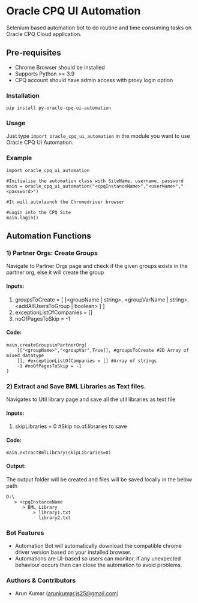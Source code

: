 # Oracle CPQ UI Automation
Selenium based automation bot to do routine and time consuming tasks on Oracle CPQ Cloud application.

## Pre-requisites
* Chrome Browser should be installed
* Supports Python >= 3.9
* CPQ account should have admin access with proxy login option


### Installation
```
pip install py-oracle-cpq-ui-automation
```
### Usage
Just type `import oracle_cpq_ui_automation` in the module you want to use Oracle CPQ UI Automation.

### Example
```
import oracle_cpq_ui_automation

#Initialise the automation class with SiteName, username, password
main = oracle_cpq_ui_automation("<cpqInstanceName>","<userName>","<password>") 

#It will autolaunch the Chromedriver browser

#Login into the CPQ Site
main.login()
```

## Automation Functions
### 1) Partner Orgs: Create Groups
Navigate to Partner Orgs page and check if the given groups exists in the partner org, else it will create the group

#### Inputs:
1. groupsToCreate = [ [<groupName | string>, <groupVarName | string>, <addAllUsersToGroup | boolean> ] ] 
2. exceptionListOfCompanies = [<partnerOrg-VariableName>] 
3. noOfPagesToSkip = -1

#### Code:
```
main.createGroupsinPartnerOrg(
    [["<groupName>","<groupVar",True]], #groupsToCreate #2D Array of mixed datatype
    [], #exceptionListOfCompanies = [] #Array of strings
    -1 #noOfPagesToSkip = -1
)
```
### 2) Extract and Save BML Libraries as Text files.
Navigates to Util library page and save all the util libraries as text file 

#### Inputs:
1. skipLibraries = 0 #Skip no.of.libraries to save

#### Code:
```
main.extractBmlLibrary(skipLibraries=0)
```

#### Output:
The output folder will be created and files will be saved locally in the below path
```
D:\
   > <cpqInstanceName
      > BML Library
          > library1.txt
            library2.txt
```

### Bot Features
* Automation Bot will automatically download the compatible chrome driver version based on your installed browser.
* Automations are UI-based so users can monitor, if any unexpected behaviour occurs then can close the automation to avoid problems.

### Authors & Contributors
* Arun Kumar (arunkumar.js25@gmail.com)